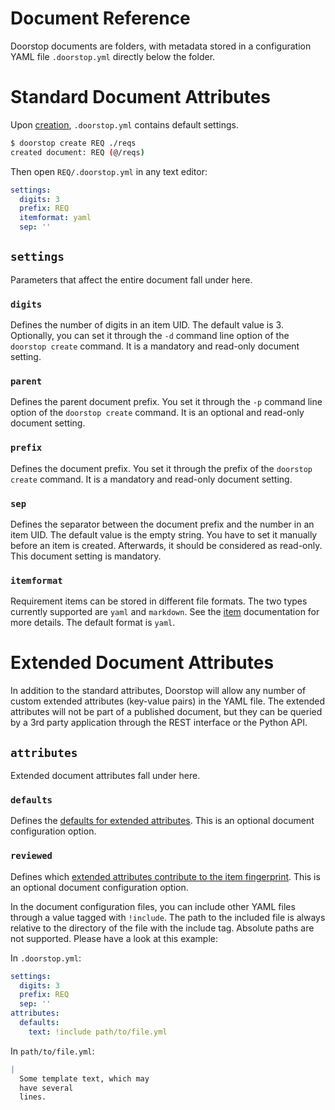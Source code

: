 <h1>Document Reference</h1>

Doorstop documents are folders, with metadata stored in a configuration YAML
file `.doorstop.yml` directly below the folder.

# Standard Document Attributes

Upon [creation](../cli/creation.md), `.doorstop.yml` contains default settings.

```sh
$ doorstop create REQ ./reqs
created document: REQ (@/reqs)
```

Then open `REQ/.doorstop.yml` in any text editor:

```yaml
settings:
  digits: 3
  prefix: REQ
  itemformat: yaml
  sep: ''
```

## `settings`

Parameters that affect the entire document fall under here.

### `digits`

Defines the number of digits in an item UID. The default value is 3. Optionally,
you can set it through the `-d` command line option of the `doorstop create`
command.  It is a mandatory and read-only document setting.

### `parent`

Defines the parent document prefix.  You set it through the `-p` command line
option of the `doorstop create` command.  It is an optional and read-only
document setting.

### `prefix`

Defines the document prefix.  You set it through the prefix of the
`doorstop create` command.  It is a mandatory and read-only document setting.

### `sep`

Defines the separator between the document prefix and the number in an item UID.
The default value is the empty string.  You have to set it manually before an
item is created.  Afterwards, it should be considered as read-only.  This
document setting is mandatory.

### `itemformat`

Requirement items can be stored in different file formats. The two types
currently supported are `yaml` and `markdown`. See the [item](item.md)
documentation for more details. The default format is `yaml`.

# Extended Document Attributes

In addition to the standard attributes, Doorstop will allow any number of custom
extended attributes (key-value pairs) in the YAML file. The extended attributes
will not be part of a published document, but they can be queried by a 3rd party
application through the REST interface or the Python API.

## `attributes`

Extended document attributes fall under here.

### `defaults`

Defines the [defaults for extended
attributes](item.md#defaults-for-extended-attributes). This is an optional
document configuration option.

### `reviewed`

Defines which [extended attributes contribute to the item
fingerprint](item.md#extended-reviewed-attributes). This is an optional document
configuration option.

In the document configuration files, you can include other YAML files through a
value tagged with `!include`.  The path to the included file is always relative
to the directory of the file with the include tag.  Absolute paths are not
supported.  Please have a look at this example:

In `.doorstop.yml`:

```yaml
settings:
  digits: 3
  prefix: REQ
  sep: ''
attributes:
  defaults:
    text: !include path/to/file.yml
```

In `path/to/file.yml`:

```yaml
|
  Some template text, which may
  have several
  lines.
```